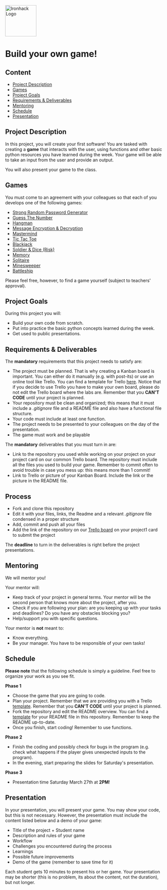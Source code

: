 <img src="https://bit.ly/2VnXWr2" alt="Ironhack Logo" width="100"/>

# Build your own game!

## Content
- [Project Description](#project-description)
- [Games](#games)
- [Project Goals](#project-goals)
- [Requirements & Deliverables](#requirements-&-deliverables)
- [Mentoring](#mentoring)
- [Schedule](#schedule)
- [Presentation](#presentation)

## Project Description
In this project, you will create your first software!
You are tasked with creating a **game** that interacts with the user, using functions and other basic python resources you have learned during the week. Your game will be able to take an input from the user and provide an output.

You will also present your game to the class.

## Games
You must come to an agreement with your colleagues so that each of you develops one of the following games:

* [Strong Random Password Generator](https://strongpasswordgenerator.com/) 
* [Guess The Number](https://www.funbrain.com/games/guess-the-number) 
* [Hangman](https://www.coolmathgames.com/0-hangman) 
* [Message Encryption & Decryption](https://www.base64decode.org/)
* [Mastermind](https://www.webgamesonline.com/mastermind/) 
* [Tic Tac Toe](https://www.google.com/search?q=tic+tac+toe&oq=tic+tac+toe&aqs=chrome..69i57j0l5.1876j0j4&sourceid=chrome&ie=UTF-8) 
* [Blackjack](https://bicyclecards.com/how-to-play/blackjack/)
* [Soldier & Dice (Risk)](https://en.wikipedia.org/wiki/Risk_(game)#Attack_and_defense)
* [Memory](https://www.webgamesonline.com/memory/) 
* [Solitaire](https://www.solitr.com/) 
* [Minesweeper](http://minesweeperonline.com/) 
* [Battleship](http://en.battleship-game.org/) 


Please feel free, however, to find a game yourself (subject to teachers' approval). 

## Project Goals
During this project you will:
* Build your own code from scratch.
* Put into practice the basic python concepts learned during the week.
* Get used to public presentations.

## Requirements & Deliverables
The **mandatory** requirements that this project needs to satisfy are:
* The project must be planned. That is why creating a Kanban board is important. You can either do it manually (e.g. with post-its) or use an online tool like Trello. You can find a template for Trello [here](https://trello.com/b/pc2CNZTo/project-1-build-your-own-game). Notice that if you decide to use Trello you have to make your own board, please do not edit the Trello board where the labs are.
Remember that you **CAN'T CODE** until your project is planned.
* Your repository must be clean and organized; this means that it must include a *.gitignore* file and a README file and also have a functional file structure.
* Your code must include at least one function.
* The project needs to be presented to your colleagues on the day of the presentation.
* The game must work and be playable

The **mandatory** deliverables that you must turn in are:
* Link to the repository you used while working on your project on your project card
on our common Trello board. The repository must include all the files you used to build your game. Remember to commit often to avoid trouble in case you mess up: this means more than 1 commit!
* Link to Trello or picture of your Kanban Board. Include the link or the picture in the README file.

## Process
* Fork and clone this repository
* Edit it with your files, links, the Readme and a relevant *.gitignore* file condensed in a proper structure
* Add, commit and push all your files
* Add the link of the repository on our [Trello board](https://trello.com/b/pc2CNZTo/project-1-build-your-own-game) on your project1 card to submit the project


The **deadline** to turn in the deliverables is right before the project presentations.

## Mentoring
We will mentor you!

Your mentor will:
* Keep track of your project in general terms. Your mentor will be the second person that knows more about the project, after you.
* Check if you are following your plan: are you keeping up with your tasks and deadlines? Do you have any obstacles blocking you?
* Help/support you with specific questions.

Your mentor is **not** meant to:
* Know everything.
* Be your manager. You have to be responsible of your own tasks!

## Schedule

**Please note** that the following schedule is simply a guideline. Feel free to organize your work as you see fit.

**Phase 1**
* Choose the game that you are going to code.
* Plan your project. Remember that we are providing you with a Trello [template](https://trello.com/b/pc2CNZTo/project-1-build-your-own-game). Remember that you **CAN'T CODE** until your project is planned.
* Fork the repository and edit the README overview. You can find a [template](https://github.com/ta-data-bcn/Project-Week-1-Build-Your-Own-Game/blob/master/your-project/README.md) for your README file in this repository. Remember to keep the README up-to-date.
* Once you finish, start coding! Remember to use functions.

**Phase 2**
* Finish the coding and possibly check for bugs in the program (e.g. check what happens if the player gives unexpected inputs to the program).
* In the evening, start preparing the slides for Saturday's presentation.

**Phase 3**
* Presentation time Saturday March 27th at **2PM**! 

## Presentation
In your presentation, you will present your game. You may show your code, but this is not necessary. However, the presentation must include the content listed below and a demo of your game:

* Title of the project + Student name  
* Description and rules of your game  
* Workflow
* Challenges you encountered during the process
* Learnings  
* Possible future improvements
* Demo of the game (remember to save time for it)

Each student gets 10 minutes to present his or her game. Your presentation may be shorter (this is no problem, its about the content, not the duration), but not longer. 
